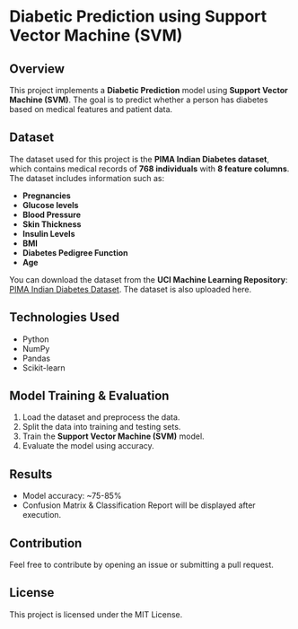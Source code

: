 # Diabetic Prediction using Support Vector Machine (SVM)

## Overview
This project implements a **Diabetic Prediction** model using **Support Vector Machine (SVM)**. The goal is to predict whether a person has diabetes based on medical features and patient data.

## Dataset
The dataset used for this project is the **PIMA Indian Diabetes dataset**, which contains medical records of **768 individuals** with **8 feature columns**. The dataset includes information such as:
- **Pregnancies**
- **Glucose levels**
- **Blood Pressure**
- **Skin Thickness**
- **Insulin Levels**
- **BMI**
- **Diabetes Pedigree Function**
- **Age**

You can download the dataset from the **UCI Machine Learning Repository**: [PIMA Indian Diabetes Dataset](https://www.kaggle.com/datasets/uciml/pima-indians-diabetes-database). The dataset is also uploaded here.

## Technologies Used
- Python
- NumPy
- Pandas
- Scikit-learn

## Model Training & Evaluation
1. Load the dataset and preprocess the data.
2. Split the data into training and testing sets.
3. Train the **Support Vector Machine (SVM)** model.
4. Evaluate the model using accuracy.

## Results
- Model accuracy: ~75-85%
- Confusion Matrix & Classification Report will be displayed after execution.

## Contribution
Feel free to contribute by opening an issue or submitting a pull request.

## License
This project is licensed under the MIT License.

